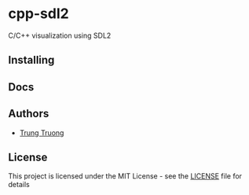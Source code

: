 # cpp-sdl2

C/C++ visualization using SDL2

## Installing

## Docs

## Authors

* [Trung Truong](https://github.com/ttrung149)

## License

This project is licensed under the MIT License - see the [LICENSE](LICENSE) file for details
